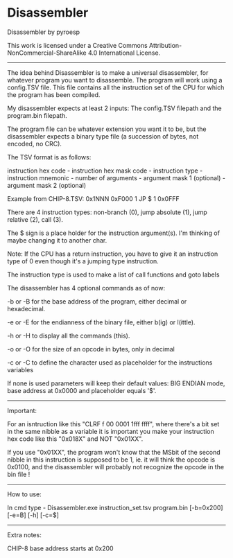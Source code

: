Disassembler
============

Disassembler
  by pyroesp

This work is licensed under a Creative Commons Attribution-NonCommercial-ShareAlike 4.0 International License.

-------

The idea behind Disassembler is to make a universal disassembler, for whatever program you want to disassemble.
The program will work using a config.TSV file. This file contains all the instruction set of the CPU for which the program has been compiled.

My disassembler expects at least 2 inputs: The config.TSV filepath and the program.bin filepath.

The program file can be whatever extension you want it to be, but the disassembler expects a binary type file (a succession of bytes, not encoded, no CRC).

The TSV format is as follows:

instruction hex code - instruction hex mask code - instruction type - instruction mnemonic - number of arguments - argument mask 1 (optional) - argument mask 2 (optional)

Example from CHIP-8.TSV:  0x1NNN	0xF000	1	JP $	1	0x0FFF

There are 4 instruction types: non-branch (0), jump absolute (1), jump relative (2), call (3).

The $ sign is a place holder for the instruction argument(s). I'm thinking of maybe changing it to another char.

Note: If the CPU has a return instruction, you have to give it an instruction type of 0 even though it's a jumping type instruction.

The instruction type is used to make a list of call functions and goto labels

The disassembler has 4 optional commands as of now: 

-b or -B for the base address of the program, either decimal or hexadecimal.

-e or -E for the endianness of the binary file, either b(ig) or l(ittle).

-h or -H to display all the commands (this).

-o or -O for the size of an opcode in bytes, only in decimal

-c or -C to define the character used as placeholder for the instructions variables

If none is used parameters will keep their default values: BIG ENDIAN mode, base address at 0x0000 and placeholder equals '$'.

--------

Important:

For an isntruction like this "CLRF f	00 0001 1fff ffff", where there's a bit set in the same nibble as a variable it is important you make your instruction hex code like this "0x018X" and NOT "0x01XX".

If you use "0x01XX", the program won't know that the MSbit of the second nibble in this instruction is supposed to be 1, ie. it will think the opcode is 0x0100, and the disassembler will probably not recognize the opcode in the bin file !

--------

How to use:

In cmd type - Disassembler.exe instruction_set.tsv program.bin [-b=0x200] [-e=B] [-h] [-c=$]

--------

Extra notes:

CHIP-8 base address starts at 0x200